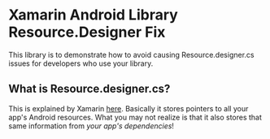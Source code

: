 # Xamarin Android Library Resource.Designer Fix

This library is to demonstrate how to avoid causing Resource.designer.cs issues for developers who use your library.

## What is Resource.designer.cs?

This is explained by Xamarin [here](https://developer.xamarin.com/guides/android/application_fundamentals/resources_in_android/part_1_-_android_resource_basics/). Basically it stores pointers to all your app's Android resources. What you may not realize is that it also stores that same information from *your app's dependencies*!
